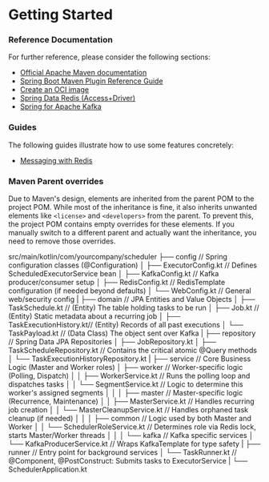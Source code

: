 # Getting Started

### Reference Documentation

For further reference, please consider the following sections:

* [Official Apache Maven documentation](https://maven.apache.org/guides/index.html)
* [Spring Boot Maven Plugin Reference Guide](https://docs.spring.io/spring-boot/3.5.6/maven-plugin)
* [Create an OCI image](https://docs.spring.io/spring-boot/3.5.6/maven-plugin/build-image.html)
* [Spring Data Redis (Access+Driver)](https://docs.spring.io/spring-boot/3.5.6/reference/data/nosql.html#data.nosql.redis)
* [Spring for Apache Kafka](https://docs.spring.io/spring-boot/3.5.6/reference/messaging/kafka.html)

### Guides

The following guides illustrate how to use some features concretely:

* [Messaging with Redis](https://spring.io/guides/gs/messaging-redis/)

### Maven Parent overrides

Due to Maven's design, elements are inherited from the parent POM to the project POM.
While most of the inheritance is fine, it also inherits unwanted elements like `<license>` and `<developers>` from the
parent.
To prevent this, the project POM contains empty overrides for these elements.
If you manually switch to a different parent and actually want the inheritance, you need to remove those overrides.


src/main/kotlin/com/yourcompany/scheduler
├── config                     // Spring configuration classes (@Configuration)
│   ├── ExecutorConfig.kt      // Defines ScheduledExecutorService bean
│   ├── KafkaConfig.kt         // Kafka producer/consumer setup
│   ├── RedisConfig.kt         // RedisTemplate configuration (if needed beyond defaults)
│   └── WebConfig.kt           // General web/security config
|
├── domain                     // JPA Entities and Value Objects
│   ├── TaskSchedule.kt        // (Entity) The table holding tasks to be run
│   ├── Job.kt                 // (Entity) Static metadata about a recurring job
│   ├── TaskExecutionHistory.kt// (Entity) Records of all past executions
│   └── TaskPayload.kt         // (Data Class) The object sent over Kafka
|
├── repository                 // Spring Data JPA Repositories
│   ├── JobRepository.kt
│   ├── TaskScheduleRepository.kt // Contains the critical atomic @Query methods
│   └── TaskExecutionHistoryRepository.kt
|
├── service                    // Core Business Logic (Master and Worker roles)
│   ├── worker                 // Worker-specific logic (Polling, Dispatch)
│   │   ├── WorkerService.kt     // Runs the polling loop and dispatches tasks
│   │   └── SegmentService.kt    // Logic to determine this worker's assigned segments
│   │
│   ├── master                 // Master-specific logic (Recurrence, Maintenance)
│   │   ├── MasterService.kt     // Handles recurring job creation
│   │   └── MasterCleanupService.kt // Handles orphaned task cleanup (if needed)
│   │
│   ├── common                 // Logic used by both Master and Worker
│   │   └── SchedulerRoleService.kt // Determines role via Redis lock, starts Master/Worker threads
│   │
│   └── kafka                  // Kafka specific services
│       └── KafkaProducerService.kt // Wraps KafkaTemplate for type safety
|
├── runner                     // Entry point for background services
│   └── TaskRunner.kt          // @Component, @PostConstruct: Submits tasks to ExecutorService
|
└── SchedulerApplication.kt